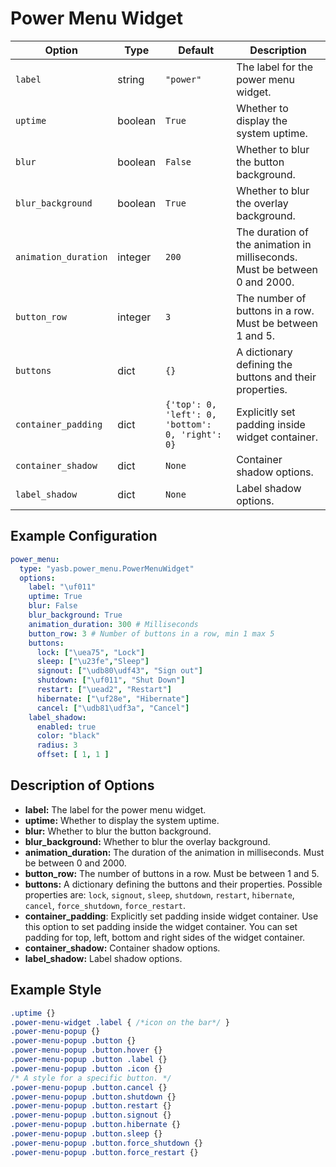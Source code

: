 # Power Menu Widget

| Option              | Type    | Default     | Description                                                                 |
|---------------------|---------|-------------|-----------------------------------------------------------------------------|
| `label`             | string  | `"power"`   | The label for the power menu widget.                                        |
| `uptime`            | boolean | `True`      | Whether to display the system uptime.                                       |
| `blur`              | boolean | `False`     | Whether to blur the button background.                                      |
| `blur_background`   | boolean | `True`      | Whether to blur the overlay background.                                     |
| `animation_duration`| integer | `200`       | The duration of the animation in milliseconds. Must be between 0 and 2000.  |
| `button_row`        | integer | `3`         | The number of buttons in a row. Must be between 1 and 5.                    |
| `buttons`           | dict    | `{}`        | A dictionary defining the buttons and their properties.                     |
| `container_padding`  | dict | `{'top': 0, 'left': 0, 'bottom': 0, 'right': 0}`      | Explicitly set padding inside widget container. |
| `container_shadow`   | dict   | `None`                  | Container shadow options.                       |
| `label_shadow`         | dict   | `None`                  | Label shadow options.                 |

## Example Configuration

```yaml
power_menu:
  type: "yasb.power_menu.PowerMenuWidget"
  options:
    label: "\uf011"
    uptime: True
    blur: False
    blur_background: True
    animation_duration: 300 # Milliseconds
    button_row: 3 # Number of buttons in a row, min 1 max 5
    buttons:
      lock: ["\uea75", "Lock"]
      sleep: ["\u23fe","Sleep"]
      signout: ["\udb80\udf43", "Sign out"]
      shutdown: ["\uf011", "Shut Down"]
      restart: ["\uead2", "Restart"]
      hibernate: ["\uf28e", "Hibernate"]
      cancel: ["\udb81\udf3a", "Cancel"]
    label_shadow:
      enabled: true
      color: "black"
      radius: 3
      offset: [ 1, 1 ]
```

## Description of Options
- **label:** The label for the power menu widget.
- **uptime:** Whether to display the system uptime.
- **blur:** Whether to blur the button background.
- **blur_background:** Whether to blur the overlay background.
- **animation_duration:** The duration of the animation in milliseconds. Must be between 0 and 2000.
- **button_row:** The number of buttons in a row. Must be between 1 and 5.
- **buttons:** A dictionary defining the buttons and their properties. Possible properties are: `lock`, `signout`, `sleep`, `shutdown`, `restart`, `hibernate`, `cancel`, `force_shutdown`, `force_restart`.
- **container_padding**: Explicitly set padding inside widget container. Use this option to set padding inside the widget container. You can set padding for top, left, bottom and right sides of the widget container.
- **container_shadow:** Container shadow options.
- **label_shadow:** Label shadow options.

## Example Style
```css
.uptime {}
.power-menu-widget .label { /*icon on the bar*/ }
.power-menu-popup {}
.power-menu-popup .button {}
.power-menu-popup .button.hover {}
.power-menu-popup .button .label {}
.power-menu-popup .button .icon {}
/* A style for a specific button. */
.power-menu-popup .button.cancel {}
.power-menu-popup .button.shutdown {}
.power-menu-popup .button.restart {}
.power-menu-popup .button.signout {}
.power-menu-popup .button.hibernate {}
.power-menu-popup .button.sleep {}
.power-menu-popup .button.force_shutdown {}
.power-menu-popup .button.force_restart {}

```